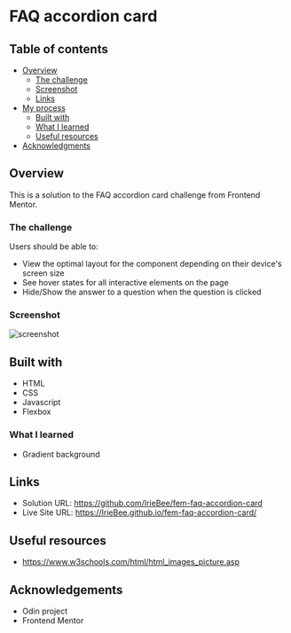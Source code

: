 # FAQ accordion card
 
## Table of contents

- [Overview](#overview)
  - [The challenge](#the-challenge)
  - [Screenshot](#screenshot)
  - [Links](#links)
- [My process](#my-process)
  - [Built with](#built-with)
  - [What I learned](#what-i-learned)
  - [Useful resources](#useful-resources)
- [Acknowledgments](#acknowledgments)

## Overview

This is a solution to the FAQ accordion card challenge from Frontend Mentor.

### The challenge

Users should be able to:

- View the optimal layout for the component depending on their device's screen size
- See hover states for all interactive elements on the page
- Hide/Show the answer to a question when the question is clicked

### Screenshot

![screenshot](https://github.com/IrieBee/fem-faq-accordion-card/blob/main/images/screenshot.jpg)

## Built with

  * HTML
  * CSS
  * Javascript
  * Flexbox

### What I learned

* Gradient background


## Links

* Solution URL: https://github.com/IrieBee/fem-faq-accordion-card
* Live Site URL: https://IrieBee.github.io/fem-faq-accordion-card/

## Useful resources

* https://www.w3schools.com/html/html_images_picture.asp

## Acknowledgements

* Odin project
* Frontend Mentor
